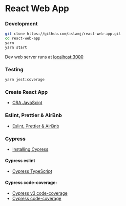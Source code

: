 # React Web App

### Development
```bash
git clone https://github.com/aslamj/react-web-app.git
cd react-web-app
yarn
yarn start
```

Dev web server runs at [localhost:3000](http://localhost:3000)

### Testing
```bash
yarn jest:coverage
```

### Create React App
* [CRA JavaScipt](https://create-react-app.dev/docs/getting-started/)

### Eslint, Prettier & AirBnb
* [Eslint, Prettier & AirBnb](https://github.com/paulolramos/eslint-prettier-airbnb-react)

### Cypress
* [Installing Cypress](https://docs.cypress.io/guides/getting-started/installing-cypress.html#Adding-npm-scripts)

#### Cypress eslint
* [Cypress TypeScript](https://github.com/cypress-io/eslint-plugin-cypress)

#### Cypress code-coverage:
* [Cypress v3 code-coverage](https://www.cypress.io/blog/2019/09/05/cypress-code-coverage-for-create-react-app-v3/)
* [Cypress code-coverage](https://github.com/cypress-io/code-coverage)

